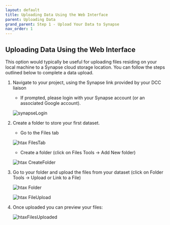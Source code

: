 ```yaml
---
layout: default
title: Uploading Data Using the Web Interface
parent: Uploading Data
grand_parent: Step 1 - Upload Your Data to Synapse
nav_order: 1
---
```


## Uploading Data Using the Web Interface

This option would typically be useful for uploading files residing on your local machine to a Synapse cloud storage location. You can follow the steps outlined below to complete a data upload.

1. Navigate to your project, using the Synapse link provided by your DCC liaison
   - If prompted, please login with your Synapse account (or an associated Google account).
 
   ![synapseLogin](https://user-images.githubusercontent.com/15043209/67429375-e0faab80-f594-11e9-9353-1ab2fcd4976e.png)

2. Create a folder to store your first dataset.
   - Go to the Files tab 

   ![htax FilesTab](https://user-images.githubusercontent.com/15043209/67429855-df7db300-f595-11e9-88b4-dab59c3ec95a.png)
    
   - Create a folder (click on Files Tools -> Add New folder) 
   
   ![htax CreateFolder](https://user-images.githubusercontent.com/15043209/67429986-253a7b80-f596-11e9-8e71-52c6b946f676.png)


3. Go to your folder and upload the files from your dataset (click on Folder Tools -> Upload or Link to a File)
   
   ![htax Folder](https://user-images.githubusercontent.com/15043209/67430041-4733fe00-f596-11e9-90fc-cd88cdef51c1.png)
   
   ![htax FileUpload](https://user-images.githubusercontent.com/15043209/67430069-531fc000-f596-11e9-811b-5c48ef1a8ded.png)

4. Once uploaded you can preview your files:
   
   ![htaxFilesUploaded](https://user-images.githubusercontent.com/15043209/67430086-5c109180-f596-11e9-9c58-dc7f36c5f134.png)


